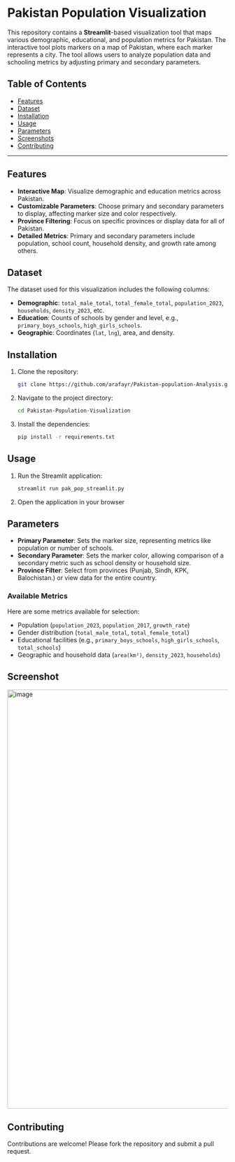 # Pakistan Population Visualization

This repository contains a **Streamlit**-based visualization tool that maps various demographic, educational, and population metrics for Pakistan. The interactive tool plots markers on a map of Pakistan, where each marker represents a city. The tool allows users to analyze population data and schooling metrics by adjusting primary and secondary parameters.

## Table of Contents
- [Features](#features)
- [Dataset](#dataset)
- [Installation](#installation)
- [Usage](#usage)
- [Parameters](#parameters)
- [Screenshots](#screenshots)
- [Contributing](#contributing)


---

## Features

- **Interactive Map**: Visualize demographic and education metrics across Pakistan.
- **Customizable Parameters**: Choose primary and secondary parameters to display, affecting marker size and color respectively.
- **Province Filtering**: Focus on specific provinces or display data for all of Pakistan.
- **Detailed Metrics**: Primary and secondary parameters include population, school count, household density, and growth rate among others.

## Dataset

The dataset used for this visualization includes the following columns:
- **Demographic**: `total_male_total`, `total_female_total`, `population_2023`, `households`, `density_2023`, etc.
- **Education**: Counts of schools by gender and level, e.g., `primary_boys_schools`, `high_girls_schools`.
- **Geographic**: Coordinates (`lat`, `lng`), area, and density.
  
## Installation

1. Clone the repository:
   ```bash
   git clone https://github.com/arafayr/Pakistan-population-Analysis.git
   ```
2. Navigate to the project directory:
   ```bash
   cd Pakistan-Population-Visualization
   ```
3. Install the dependencies:
   ```bash
   pip install -r requirements.txt
   ```

## Usage

1. Run the Streamlit application:
   ```bash
   streamlit run pak_pop_streamlit.py
   ```
2. Open the application in your browser 

## Parameters

- **Primary Parameter**: Sets the marker size, representing metrics like population or number of schools.
- **Secondary Parameter**: Sets the marker color, allowing comparison of a secondary metric such as school density or household size.
- **Province Filter**: Select from provinces (Punjab, Sindh, KPK, Balochistan.) or view data for the entire country.

### Available Metrics
Here are some metrics available for selection:
- Population (`population_2023`, `population_2017`, `growth_rate`)
- Gender distribution (`total_male_total`, `total_female_total`)
- Educational facilities (e.g., `primary_boys_schools`, `high_girls_schools`, `total_schools`)
- Geographic and household data (`area(km²)`, `density_2023`, `households`)

## Screenshot

<img width="957" alt="image" src="https://github.com/user-attachments/assets/9b7a0d36-6c01-499e-b55a-40a857e80b2f">

## Contributing

Contributions are welcome! Please fork the repository and submit a pull request.
